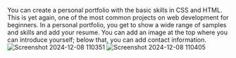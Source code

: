 You can create a personal portfolio with the basic skills in CSS and HTML. This is yet again, one of the most common projects on web development for beginners. In a personal portfolio, you get to show a wide range of samples and skills and add your resume. You can add an image at the top where you can introduce yourself; below that, you can add contact information.
![Screenshot 2024-12-08 110351](https://github.com/user-attachments/assets/d366b7cf-adb0-43aa-849f-96dde91a4262)
![Screenshot 2024-12-08 110405](https://github.com/user-attachments/assets/2b4d685d-3c04-4b44-b1eb-5534a2982998)
